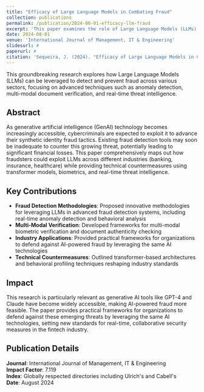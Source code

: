 ```yaml
---
title: "Efficacy of Large Language Models in Combating Fraud"
collection: publications
permalink: /publication/2024-08-01-efficacy-llm-fraud
excerpt: 'This paper examines the role of Large Language Models (LLMs) in both enabling and mitigating fraudulent activities across various industries, including financial services, e-commerce, healthcare, and telecommunications.'
date: 2024-08-01
venue: 'International Journal of Management, IT & Engineering'
slidesurl: #
paperurl: #
citation: 'Sequeira, J. (2024). "Efficacy of Large Language Models in Combating Fraud." <i>International Journal of Management, IT & Engineering</i>. Impact Factor: 7.119.'
---
```


This groundbreaking research explores how Large Language Models (LLMs) can be leveraged to detect and prevent fraud across various sectors, focusing on advanced techniques such as anomaly detection, multi-modal document verification, and real-time threat intelligence. 

## Abstract

As generative artificial intelligence (GenAI) technology becomes increasingly accessible, cybercriminals are expected to exploit it to advance their synthetic identity fraud tactics. Existing fraud detection tools may soon be inadequate to counter this growing threat, potentially leading to significant financial losses. This paper comprehensively maps out how fraudsters could exploit LLMs across different industries (banking, insurance, healthcare) while providing technical countermeasures using transformer models, biometrics, and real-time threat intelligence.

## Key Contributions

- **Fraud Detection Methodologies**: Proposed innovative methodologies for leveraging LLMs in advanced fraud detection systems, including real-time anomaly detection and behavioral analysis
- **Multi-Modal Verification**: Developed frameworks for multi-modal biometric verification and document authenticity checking
- **Industry Applications**: Provided practical frameworks for organizations to defend against AI-powered fraud by leveraging the same AI technologies
- **Technical Countermeasures**: Outlined transformer-based architectures and behavioral profiling techniques reshaping industry standards

## Impact

This research is particularly relevant as generative AI tools like GPT-4 and Claude have become widely accessible, making AI-powered fraud more feasible. The paper provides practical frameworks for organizations to defend against these emerging threats by leveraging the same AI technologies, setting new standards for real-time, collaborative security measures in the fintech industry.

## Publication Details

**Journal**: International Journal of Management, IT & Engineering  
**Impact Factor**: 7.119  
**Index**: Globally respected directories including Ulrich's and Cabell's  
**Date**: August 2024